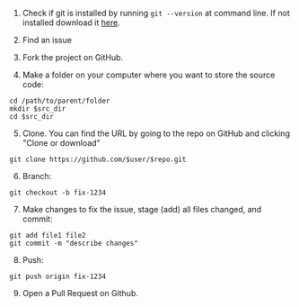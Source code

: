 1. Check if git is installed by running `git --version` at command line. If not installed download it [here](https://git-scm.com/downloads).

1. Find an issue

1. Fork the project on GitHub.

1. Make a folder on your computer where you want to store the source code:
```
cd /path/to/parent/folder
mkdir $src_dir
cd $src_dir
```

5. Clone. You can find the URL by going to the repo on GitHub and clicking "Clone or download"
```
git clone https://github.com/$user/$repo.git
```

6. Branch:
```
git checkout -b fix-1234
```

7. Make changes to fix the issue, stage (add) all files changed, and commit:
```
git add file1 file2
git commit -m "describe changes"
```

8. Push:
```
git push origin fix-1234
```

9. Open a Pull Request on Github.
